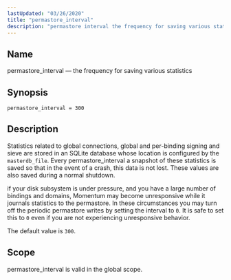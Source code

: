 ```yaml
---
lastUpdated: "03/26/2020"
title: "permastore_interval"
description: "permastore interval the frequency for saving various statistics permastore interval 300 Statistics related to global connections global and per binding signing and sieve are stored in an SQ Lite database whose location is configured by the masterdb file Every permastore interval a snapshot of these statistics is saved so that..."
---
```


<a name="conf.ref.permastore_interval"></a> 
## Name

permastore_interval — the frequency for saving various statistics

## Synopsis

`permastore_interval = 300`

<a name="idp25768208"></a> 
## Description

Statistics related to global connections, global and per-binding signing and sieve are stored in an SQLite database whose location is configured by the `masterdb_file`. Every permastore_interval a snapshot of these statistics is saved so that in the event of a crash, this data is not lost. These values are also saved during a normal shutdown.

if your disk subsystem is under pressure, and you have a large number of bindings and domains, Momentum may become unresponsive while it journals statistics to the permastore. In these circumstances you may turn off the periodic permastore writes by setting the interval to `0`. It is safe to set this to `0` even if you are not experiencing unresponsive behavior.

The default value is `300`.

<a name="idp25773408"></a> 
## Scope

permastore_interval is valid in the global scope.